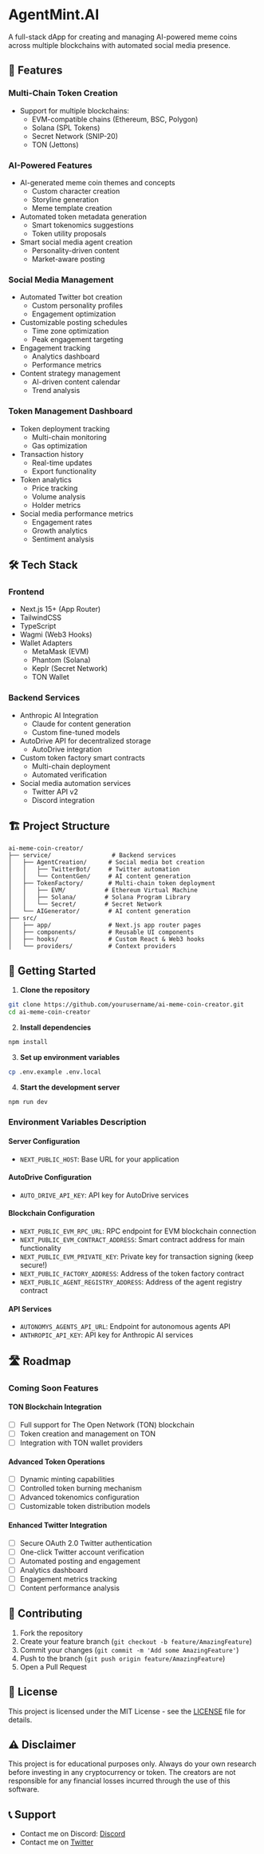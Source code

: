 # AgentMint.AI

A full-stack dApp for creating and managing AI-powered meme coins across multiple blockchains with automated social media presence.

## 🚀 Features

### Multi-Chain Token Creation
- Support for multiple blockchains:
  - EVM-compatible chains (Ethereum, BSC, Polygon)
  - Solana (SPL Tokens)
  - Secret Network (SNIP-20)
  - TON (Jettons)

### AI-Powered Features
- AI-generated meme coin themes and concepts
  - Custom character creation
  - Storyline generation
  - Meme template creation
- Automated token metadata generation
  - Smart tokenomics suggestions
  - Token utility proposals
- Smart social media agent creation
  - Personality-driven content
  - Market-aware posting

### Social Media Management
- Automated Twitter bot creation
  - Custom personality profiles
  - Engagement optimization
- Customizable posting schedules
  - Time zone optimization
  - Peak engagement targeting
- Engagement tracking
  - Analytics dashboard
  - Performance metrics
- Content strategy management
  - AI-driven content calendar
  - Trend analysis

### Token Management Dashboard
- Token deployment tracking
  - Multi-chain monitoring
  - Gas optimization
- Transaction history
  - Real-time updates
  - Export functionality
- Token analytics
  - Price tracking
  - Volume analysis
  - Holder metrics
- Social media performance metrics
  - Engagement rates
  - Growth analytics
  - Sentiment analysis

## 🛠 Tech Stack

### Frontend
- Next.js 15+ (App Router)
- TailwindCSS
- TypeScript
- Wagmi (Web3 Hooks)
- Wallet Adapters
  - MetaMask (EVM)
  - Phantom (Solana)
  - Keplr (Secret Network)
  - TON Wallet

### Backend Services
- Anthropic AI Integration
  - Claude for content generation
  - Custom fine-tuned models
- AutoDrive API for decentralized storage
  - AutoDrive integration
- Custom token factory smart contracts
  - Multi-chain deployment
  - Automated verification
- Social media automation services
  - Twitter API v2
  - Discord integration

## 🏗 Project Structure
```tree
ai-meme-coin-creator/
├── service/                 # Backend services
│   ├── AgentCreation/      # Social media bot creation
│   │   ├── TwitterBot/     # Twitter automation
│   │   └── ContentGen/     # AI content generation
│   ├── TokenFactory/       # Multi-chain token deployment
│   │   ├── EVM/           # Ethereum Virtual Machine
│   │   ├── Solana/        # Solana Program Library
│   │   └── Secret/        # Secret Network
│   └── AIGenerator/        # AI content generation
├── src/
│   ├── app/                # Next.js app router pages
│   ├── components/         # Reusable UI components
│   ├── hooks/              # Custom React & Web3 hooks
│   └── providers/          # Context providers
```

## 🚦 Getting Started

1. **Clone the repository**
```bash
git clone https://github.com/yourusername/ai-meme-coin-creator.git
cd ai-meme-coin-creator
```

2. **Install dependencies**
```bash
npm install
```

3. **Set up environment variables**
```bash
cp .env.example .env.local
```

4. **Start the development server**
```bash
npm run dev
```

### Environment Variables Description

#### Server Configuration
- `NEXT_PUBLIC_HOST`: Base URL for your application

#### AutoDrive Configuration
- `AUTO_DRIVE_API_KEY`: API key for AutoDrive services

#### Blockchain Configuration
- `NEXT_PUBLIC_EVM_RPC_URL`: RPC endpoint for EVM blockchain connection
- `NEXT_PUBLIC_EVM_CONTRACT_ADDRESS`: Smart contract address for main functionality
- `NEXT_PUBLIC_EVM_PRIVATE_KEY`: Private key for transaction signing (keep secure!)
- `NEXT_PUBLIC_FACTORY_ADDRESS`: Address of the token factory contract
- `NEXT_PUBLIC_AGENT_REGISTRY_ADDRESS`: Address of the agent registry contract

#### API Services
- `AUTONOMYS_AGENTS_API_URL`: Endpoint for autonomous agents API
- `ANTHROPIC_API_KEY`: API key for Anthropic AI services

## 🛣 Roadmap

### Coming Soon Features

#### TON Blockchain Integration
- [ ] Full support for The Open Network (TON) blockchain
- [ ] Token creation and management on TON
- [ ] Integration with TON wallet providers

#### Advanced Token Operations
- [ ] Dynamic minting capabilities
- [ ] Controlled token burning mechanism 
- [ ] Advanced tokenomics configuration
- [ ] Customizable token distribution models

#### Enhanced Twitter Integration
- [ ] Secure OAuth 2.0 Twitter authentication
- [ ] One-click Twitter account verification
- [ ] Automated posting and engagement
- [ ] Analytics dashboard
- [ ] Engagement metrics tracking
- [ ] Content performance analysis

## 🤝 Contributing

1. Fork the repository
2. Create your feature branch (`git checkout -b feature/AmazingFeature`)
3. Commit your changes (`git commit -m 'Add some AmazingFeature'`)
4. Push to the branch (`git push origin feature/AmazingFeature`)
5. Open a Pull Request

## 📄 License

This project is licensed under the MIT License - see the [LICENSE](LICENSE) file for details.

## ⚠️ Disclaimer

This project is for educational purposes only. Always do your own research before investing in any cryptocurrency or token. The creators are not responsible for any financial losses incurred through the use of this software.

## 📞 Support


- Contact me on Discord: [Discord](https://discord.com/users/blockchainoracle_33249)
- Contact  me on [Twitter](https://twitter.com/chain_oracle)
